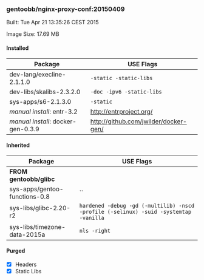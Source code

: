 ### gentoobb/nginx-proxy-conf:20150409
Built: Tue Apr 21 13:35:26 CEST 2015

Image Size: 17.69 MB
#### Installed
Package | USE Flags
--------|----------
dev-lang/execline-2.1.1.0 | `-static -static-libs`
dev-libs/skalibs-2.3.2.0 | `-doc -ipv6 -static-libs`
sys-apps/s6-2.1.3.0 | `-static`
*manual install*: entr-3.2 | http://entrproject.org/
*manual install*: docker-gen-0.3.9 | http://github.com/jwilder/docker-gen/
#### Inherited
Package | USE Flags
--------|----------
**FROM gentoobb/glibc** |
sys-apps/gentoo-functions-0.8 | ``
sys-libs/glibc-2.20-r2 | `hardened -debug -gd (-multilib) -nscd -profile (-selinux) -suid -systemtap -vanilla`
sys-libs/timezone-data-2015a | `nls -right`

#### Purged
- [x] Headers
- [x] Static Libs
